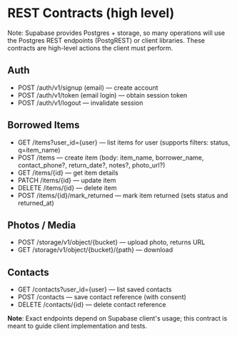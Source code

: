 # REST Contracts (high level)

Note: Supabase provides Postgres + storage, so many operations will use the
Postgres REST endpoints (PostgREST) or client libraries. These contracts are
high-level actions the client must perform.

## Auth

-   POST /auth/v1/signup (email) — create account
-   POST /auth/v1/token (email login) — obtain session token
-   POST /auth/v1/logout — invalidate session

## Borrowed Items

-   GET /items?user_id={user} — list items for user (supports filters: status, q=item_name)
-   POST /items — create item (body: item_name, borrower_name, contact_phone?, return_date?, notes?, photo_url?)
-   GET /items/{id} — get item details
-   PATCH /items/{id} — update item
-   DELETE /items/{id} — delete item
-   POST /items/{id}/mark_returned — mark item returned (sets status and returned_at)

## Photos / Media

-   POST /storage/v1/object/{bucket} — upload photo, returns URL
-   GET /storage/v1/object/{bucket}/{path} — download

## Contacts

-   GET /contacts?user_id={user} — list saved contacts
-   POST /contacts — save contact reference (with consent)
-   DELETE /contacts/{id} — delete contact reference

**Note**: Exact endpoints depend on Supabase client's usage; this contract is
meant to guide client implementation and tests.
